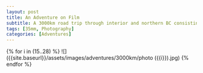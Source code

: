 ```yaml
---
layout: post
title: An Adventure on Film
subtitle: A 3000km road trip through interior and northern BC consisting of bugs and good times. Shot on a Pentax Espiio 738.
tags: [35mm, Photography]
categories: [Adventures]
---
```

{% for i in (15..28) %}
  ![]({{site.baseurl}}/assets/images/adventures/3000km/photo ({{i}}).jpg)
{% endfor %}